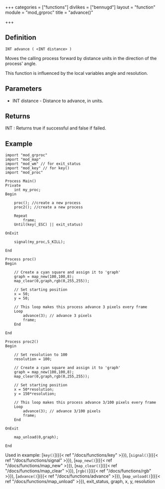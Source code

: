 +++
categories = ["functions"]
divlikes = ["bennugd"]
layout = "function"
module = "mod_grproc"
title = "advance()"

+++

## Definition

    INT advance ( <INT distance> )

Moves the calling process forward by distance units in the direction of the process' angle.

This function is influenced by the local variables angle and resolution.

## Parameters

- INT distance - Distance to advance, in units.

## Returns

INT : Returns true if successful and false if failed.

## Example

```
import "mod_grproc"
import "mod_map"
import "mod_wm" // for exit_status
import "mod_key" // for key()
import "mod_proc"

Process Main()
Private
    int my_proc;
Begin

    proc(); //create a new process
    proc2(); //create a new process

    Repeat
        frame;
    Until(key(_ESC) || exit_status)

OnExit

    signal(my_proc,S_KILL);

End

Process proc()
Begin

    // Create a cyan square and assign it to 'graph'
    graph = map_new(100,100,8);
    map_clear(0,graph,rgb(0,255,255));

    // Set starting position
    x = 50;
    y = 50;

    // This loop makes this process advance 3 pixels every frame
    Loop
        advance(3); // advance 3 pixels
        frame;
    End

End

Process proc2()
Begin

    // Set resolution to 100
    resolution = 100;

    // Create a cyan square and assign it to 'graph'
    graph = map_new(100,100,8);
    map_clear(0,graph,rgb(0,255,255));

    // Set starting position
    x = 50*resolution;
    y = 150*resolution;

    // This loop makes this process advance 3/100 pixels every frame
    Loop
        advance(3); // advance 3/100 pixels
        frame;
    End

OnExit

    map_unload(0,graph);

End
```

Used in example: [`key()`]({{< ref "/docs/functions/key" >}}), [`signal()`]({{< ref "/docs/functions/signal" >}}), [`map_new()`]({{< ref "/docs/functions/map_new" >}}), [`map_clear()`]({{< ref "/docs/functions/map_clear" >}}), [`rgb()`]({{< ref "/docs/functions/rgb" >}}), [`advance()`]({{< ref "/docs/functions/advance" >}}), [`map_unload()`]({{< ref "/docs/functions/map_unload" >}}), exit_status, graph, x, y, resolution
